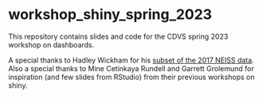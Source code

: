 # workshop_shiny_spring_2023

This repository contains slides and code for the CDVS spring 2023 workshop on dashboards.

A special thanks to Hadley Wickham for his [subset of the 2017 NEISS data](https://github.com/hadley/neiss). Also a special thanks to Mine Cetinkaya Rundell and Garrett Grolemund for inspiration (and few slides from RStudio) from their previous workshops on shiny. 
